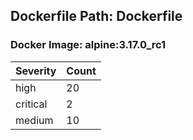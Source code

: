 ## Dockerfile Path: Dockerfile

### Docker Image: alpine:3.17.0_rc1
| Severity | Count |
|----------|-------|
| high | 20 |
| critical | 2 |
| medium | 10 |